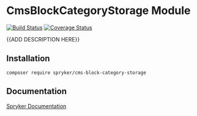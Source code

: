 # CmsBlockCategoryStorage Module
[![Build Status](https://travis-ci.org/spryker/CmsBlockCategoryStorage.svg)](https://travis-ci.org/spryker/CmsBlockCategoryStorage)
[![Coverage Status](https://coveralls.io/repos/github/spryker/CmsBlockCategoryStorage/badge.svg)](https://coveralls.io/github/spryker/CmsBlockCategoryStorage)

{{ADD DESCRIPTION HERE}}

## Installation

```
composer require spryker/cms-block-category-storage
```

## Documentation

[Spryker Documentation](https://academy.spryker.com/developing_with_spryker/module_guide/modules.html)

